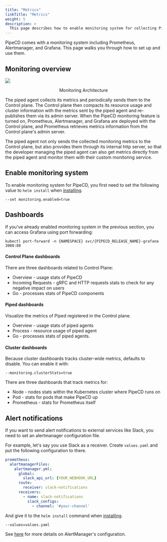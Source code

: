 ```yaml
---
title: "Metrics"
linkTitle: "Metrics"
weight: 5
description: >
  This page describes how to enable monitoring system for collecting PipeCD' metrics.
---
```


PipeCD comes with a monitoring system including Prometheus, Alertmanager, and Grafana.
This page walks you through how to set up and use them.

## Monitoring overview

![](/images/metrics-architecture.png)
<p style="text-align: center;">
Monitoring Architecture
</p>

The piped agent collects its metrics and periodically sends them to the Control plane. The Control plane then compacts its resource usage and cluster information with the metrics sent by the piped agent and re-publishes them via its admin server. When the PipeCD monitoring feature is turned on, Prometheus, Alertmanager, and Grafana are deployed with the Control plane, and Prometheus retrieves metrics information from the Control plane's admin server.

The piped agent not only sends the collected monitoring metrics to the Control plane, but also provides them through its internal http server, so that the developer managing the piped agent can also get metrics directly from the piped agent and monitor them with their custom monitoring service.

## Enable monitoring system
To enable monitoring system for PipeCD, you first need to set the following value to `helm install` when [installing](../../../installation/install-controlplane/#2-preparing-control-plane-configuration-file-and-installing).

```
--set monitoring.enabled=true
```

## Dashboards
If you've already enabled monitoring system in the previous section, you can access Grafana using port forwarding:

```
kubectl port-forward -n {NAMESPACE} svc/{PIPECD_RELEASE_NAME}-grafana 3000:80
```

#### Control Plane dashboards
There are three dashboards related to Control Plane:
- Overview - usage stats of PipeCD
- Incoming Requests - gRPC and HTTP requests stats to check for any negative impact on users
- Go - processes stats of PipeCD components

#### Piped dashboards
Visualize the metrics of Piped registered in the Control plane.
- Overview - usage stats of piped agents
- Process - resource usage of piped agent
- Go - processes stats of piped agents.

#### Cluster dashboards
Because cluster dashboards tracks cluster-wide metrics, defaults to disable. You can enable it with:

```
--monitoring.clusterStats=true
```

There are three dashboards that track metrics for:
- Node - nodes stats within the Kubernetes cluster where PipeCD runs on
- Pod - stats for pods that make PipeCD up
- Prometheus - stats for Prometheus itself

## Alert notifications
If you want to send alert notifications to external services like Slack, you need to set an alertmanager configuration file.

For example, let's say you use Slack as a receiver. Create `values.yaml` and put the following configuration to there.

```yaml
prometheus:
  alertmanagerFiles:
    alertmanager.yml:
      global:
        slack_api_url: {YOUR_WEBHOOK_URL}
      route:
        receiver: slack-notifications
      receivers:
        - name: slack-notifications
          slack_configs:
            - channel: '#your-channel'
```

And give it to the `helm install` command when [installing](../../../installation/install-controlplane/#2-preparing-control-plane-configuration-file-and-installing).

```
--values=values.yaml
```

See [here](https://prometheus.io/docs/alerting/latest/configuration/) for more details on AlertManager's configuration.
